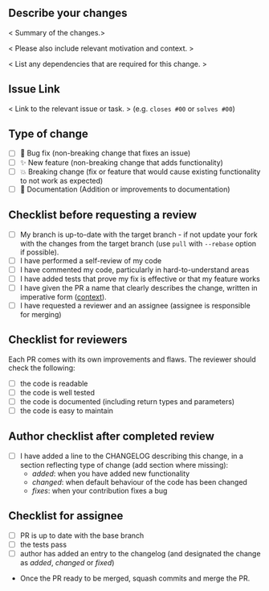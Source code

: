 ## Describe your changes

< Summary of the changes.>

< Please also include relevant motivation and context. >

< List any dependencies that are required for this change. >

## Issue Link

< Link to the relevant issue or task. > (e.g. `closes #00` or `solves #00`)

## Type of change

- [ ] 🐛 Bug fix (non-breaking change that fixes an issue)
- [ ] ✨ New feature (non-breaking change that adds functionality)
- [ ] 💥 Breaking change (fix or feature that would cause existing functionality to not work as expected)
- [ ] 📖 Documentation (Addition or improvements to documentation)

## Checklist before requesting a review

- [ ] My branch is up-to-date with the target branch - if not update your fork with the changes from the target branch (use `pull` with `--rebase` option if possible).
- [ ] I have performed a self-review of my code
- [ ] I have commented my code, particularly in hard-to-understand areas
- [ ] I have added tests that prove my fix is effective or that my feature works
- [ ] I have given the PR a name that clearly describes the change, written in imperative form ([context](https://www.gitkraken.com/learn/git/best-practices/git-commit-message#using-imperative-verb-form)).
- [ ] I have requested a reviewer and an assignee (assignee is responsible for merging)

## Checklist for reviewers

Each PR comes with its own improvements and flaws. The reviewer should check the following:
- [ ] the code is readable
- [ ] the code is well tested
- [ ] the code is documented (including return types and parameters)
- [ ] the code is easy to maintain

## Author checklist after completed review

- [ ] I have added a line to the CHANGELOG describing this change, in a section
  reflecting type of change (add section where missing):
  - *added*: when you have added new functionality
  - *changed*: when default behaviour of the code has been changed
  - *fixes*: when your contribution fixes a bug

## Checklist for assignee

- [ ] PR is up to date with the base branch
- [ ] the tests pass
- [ ] author has added an entry to the changelog (and designated the change as *added*, *changed* or *fixed*)
- Once the PR ready to be merged, squash commits and merge the PR.
